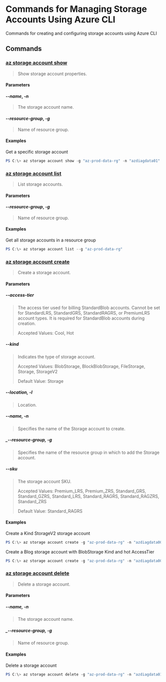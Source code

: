 # Commands for Managing Storage Accounts Using Azure CLI

Commands for creating and configuring storage accounts using Azure CLI

## Commands

### [az storage account show](https://docs.microsoft.com/en-us/cli/azure/storage/account?view=azure-cli-latest#az-storage-account-show)

>Show storage account properties.

#### Parameters

#### _--name_, _-n_

>The storage account name.

#### _--resource-group_, _-g_

>Name of resource group.

#### Examples

Get a specific storage account

``` powershell
PS C:\> az storage account show -g "az-prod-data-rg" -n "azdiagdata01"
```

### [az storage account list](https://docs.microsoft.com/en-us/cli/azure/storage/account?view=azure-cli-latest#az-storage-account-list)

>List storage accounts.

#### Parameters

#### _--resource-group_, _-g_

>Name of resource group.

#### Examples

Get all storage accounts in a resource group

``` powershell
PS C:\> az storage account list --g "az-prod-data-rg"
```

### [az storage account create](https://docs.microsoft.com/en-us/cli/azure/storage/account?view=azure-cli-latest#az-storage-account-create)

>Create a storage account.

#### Parameters

##### _--access-tier_

>The access tier used for billing StandardBlob accounts. Cannot be set for StandardLRS, StandardGRS, StandardRAGRS, or PremiumLRS account types. It is required for StandardBlob accounts during creation.
>
>Accepted Values: Cool, Hot

##### _--kind_

>Indicates the type of storage account.
>
>Accepted Values: BlobStorage, BlockBlobStorage, FileStorage, Storage, StorageV2
>
>Default Value: Storage

##### _--location_, _-l_

>Location.

##### _--name_, _-n_

> Specifies the name of the Storage account to create.

##### _--resource-group, _-g_

>Specifies the name of the resource group in which to add the Storage account.

##### _--sku_

>The storage account SKU.
>
>Accepted Values: Premium_LRS, Premium_ZRS, Standard_GRS, Standard_GZRS, Standard_LRS, Standard_RAGRS, Standard_RAGZRS, Standard_ZRS
>
>Default Value: Standard_RAGRS

#### Examples

Create a Kind StorageV2 storage account

``` powershell
PS C:\> az storage account create -g "az-prod-data-rg" -n "azdiagdata001" l "westus" --kind StorageV2 --sku Standard_LRS
```

Create a Blog storage account  with BlobStorage Kind and hot AccessTier

``` powershell
PS C:\> az storage account create -g "az-prod-data-rg" -n "azdiagdata001" l "westus" --kind BlobStorage --access-tier Hot --sku Standard_LRS
```

### [az storage account delete](https://docs.microsoft.com/en-us/cli/azure/storage/account?view=azure-cli-latest#az-storage-account-delete)

>Delete a storage account.

#### Parameters

##### _--name_, _-n_

>The storage account name.

##### _--resource-group, _-g_

>Name of resource group.

#### Examples

Delete a storage account

``` powershell
PS C:\> az storage account delete -g "az-prod-data-rg" -n "azdiagdata01"
```
